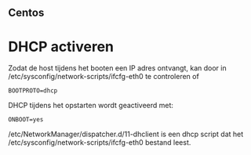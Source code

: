 ## Centos

# DHCP activeren 

Zodat de host tijdens het booten een IP adres ontvangt, kan door in /etc/sysconfig/network-scripts/ifcfg-eth0 te controleren of

    BOOTPROTO=dhcp 

DHCP tijdens het opstarten wordt geactiveerd met:

    ONBOOT=yes  

/etc/NetworkManager/dispatcher.d/11-dhclient is een dhcp script dat het /etc/sysconfig/network-scripts/ifcfg-eth0 bestand leest.

